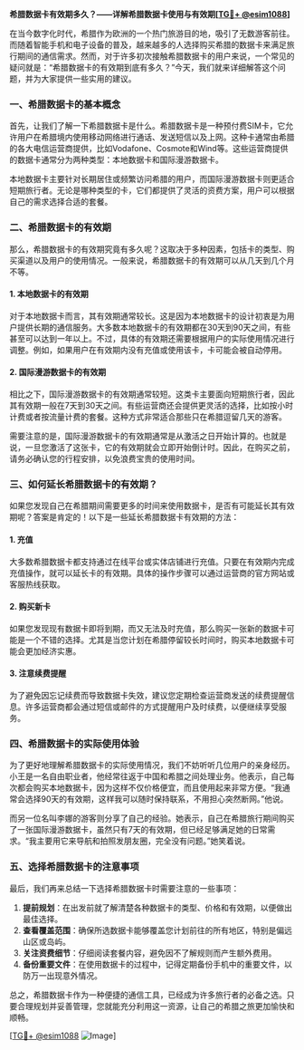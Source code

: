 **希腊数据卡有效期多久？——详解希腊数据卡使用与有效期[[TG💪+ @esim1088](https://t.me/s/esim1088)]**

在当今数字化时代，希腊作为欧洲的一个热门旅游目的地，吸引了无数游客前往。而随着智能手机和电子设备的普及，越来越多的人选择购买希腊的数据卡来满足旅行期间的通信需求。然而，对于许多初次接触希腊数据卡的用户来说，一个常见的疑问就是：“希腊数据卡的有效期到底有多久？”今天，我们就来详细解答这个问题，并为大家提供一些实用的建议。

### 一、希腊数据卡的基本概念

首先，让我们了解一下希腊数据卡是什么。希腊数据卡是一种预付费SIM卡，它允许用户在希腊境内使用移动网络进行通话、发送短信以及上网。这种卡通常由希腊的各大电信运营商提供，比如Vodafone、Cosmote和Wind等。这些运营商提供的数据卡通常分为两种类型：本地数据卡和国际漫游数据卡。

本地数据卡主要针对长期居住或频繁访问希腊的用户，而国际漫游数据卡则更适合短期旅行者。无论是哪种类型的卡，它们都提供了灵活的资费方案，用户可以根据自己的需求选择合适的套餐。

### 二、希腊数据卡的有效期

那么，希腊数据卡的有效期究竟有多久呢？这取决于多种因素，包括卡的类型、购买渠道以及用户的使用情况。一般来说，希腊数据卡的有效期可以从几天到几个月不等。

#### 1. 本地数据卡的有效期

对于本地数据卡而言，其有效期通常较长。这是因为本地数据卡的设计初衷是为用户提供长期的通信服务。大多数本地数据卡的有效期都在30天到90天之间，有些甚至可以达到一年以上。不过，具体的有效期还需要根据用户的实际使用情况进行调整。例如，如果用户在有效期内没有充值或使用该卡，卡可能会被自动停用。

#### 2. 国际漫游数据卡的有效期

相比之下，国际漫游数据卡的有效期通常较短。这类卡主要面向短期旅行者，因此其有效期一般在7天到30天之间。有些运营商还会提供更灵活的选择，比如按小时计费或者按流量计费的套餐。这种方式非常适合那些只在希腊逗留几天的游客。

需要注意的是，国际漫游数据卡的有效期通常是从激活之日开始计算的。也就是说，一旦您激活了这张卡，它的有效期就会立即开始倒计时。因此，在购买之前，请务必确认您的行程安排，以免浪费宝贵的使用时间。

### 三、如何延长希腊数据卡的有效期？

如果您发现自己在希腊期间需要更多的时间来使用数据卡，是否有可能延长其有效期呢？答案是肯定的！以下是一些延长希腊数据卡有效期的方法：

#### 1. 充值

大多数希腊数据卡都支持通过在线平台或实体店铺进行充值。只要在有效期内完成充值操作，就可以延长卡的有效期。具体的操作步骤可以通过运营商的官方网站或客服热线获取。

#### 2. 购买新卡

如果您发现现有数据卡即将到期，而又无法及时充值，那么购买一张新的数据卡可能是一个不错的选择。尤其是当您计划在希腊停留较长时间时，购买本地数据卡可能会更加经济实惠。

#### 3. 注意续费提醒

为了避免因忘记续费而导致数据卡失效，建议您定期检查运营商发送的续费提醒信息。许多运营商都会通过短信或邮件的方式提醒用户及时续费，以便继续享受服务。

### 四、希腊数据卡的实际使用体验

为了更好地理解希腊数据卡的实际使用情况，我们不妨听听几位用户的亲身经历。小王是一名自由职业者，他经常往返于中国和希腊之间处理业务。他表示，自己每次都会购买本地数据卡，因为这样不仅价格便宜，而且使用起来非常方便。“我通常会选择90天的有效期，这样我可以随时保持联系，不用担心突然断网。”他说。

而另一位名叫李娜的游客则分享了自己的经验。她表示，自己在希腊旅行期间购买了一张国际漫游数据卡，虽然只有7天的有效期，但已经足够满足她的日常需求。“我主要用它来导航和拍照发朋友圈，完全没有问题。”她笑着说。

### 五、选择希腊数据卡的注意事项

最后，我们再来总结一下选择希腊数据卡时需要注意的一些事项：

1. **提前规划**：在出发前就了解清楚各种数据卡的类型、价格和有效期，以便做出最佳选择。
2. **查看覆盖范围**：确保所选数据卡能够覆盖您计划前往的所有地区，特别是偏远山区或岛屿。
3. **关注资费细节**：仔细阅读套餐内容，避免因不了解规则而产生额外费用。
4. **备份重要文件**：在使用数据卡的过程中，记得定期备份手机中的重要文件，以防万一出现意外情况。

总之，希腊数据卡作为一种便捷的通信工具，已经成为许多旅行者的必备之选。只要合理规划并妥善管理，您就能充分利用这一资源，让自己的希腊之旅更加愉快和顺畅。

[[TG💪+ @esim1088](https://t.me/s/esim1088) ![Image](https://i.postimg.cc/4NQfJmqS/Snipaste-2025-05-13-00-14-12.png)]
